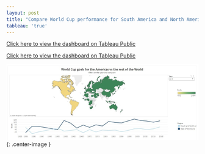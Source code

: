 ```yaml
---
layout: post
title: "Compare World Cup performance for South America and North America versus the World on Tableau"
tableau: 'true'
---
```

<font color="red">[Click here to view the dashboard on Tableau Public](https://public.tableau.com/views/Worldcupgoals_15606256110380/WorldCupgoalsfortheAmericasvstherestoftheWorld?:embed=y&:display_count=yes&:origin=viz_share_link)</font>

<font color="blue"><a href="https://public.tableau.com/views/Worldcupgoals_15606256110380/WorldCupgoalsfortheAmericasvstherestoftheWorld?:embed=y&:display_count=yes&:origin=viz_share_link">Click here to view the dashboard on Tableau Public</a></font>

![tabdash](/assets/goalviz.jpg){: .center-image }
